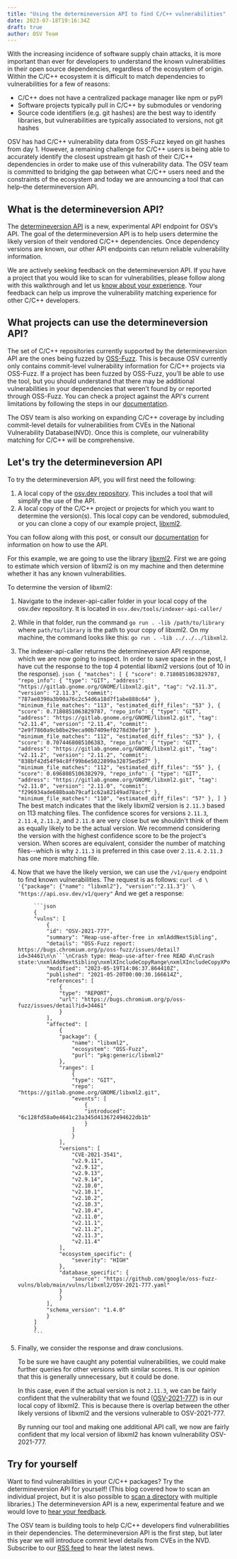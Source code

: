 ```yaml
---
title: "Using the determineversion API to find C/C++ vulnerabilities"
date: 2023-07-18T19:16:34Z
draft: true
author: OSV Team
---
```

With the increasing incidence of software supply chain attacks, it is more important than ever for developers to understand the known vulnerabilities in their open source dependencies, regardless of the ecosystem of origin. Within the C/C++ ecosystem it is difficult to match dependencies to vulnerabilities for a few of reasons:

- C/C++ does not have a centralized package manager like npm or pyPI
- Software projects typically pull in C/C++ by submodules or vendoring
- Source code identifiers (e.g. git hashes) are the best way to identify libraries, but vulnerabilities are typically associated to versions, not git hashes

OSV has had C/C++ vulnerability data from OSS-Fuzz keyed on git hashes from day 1. However, a remaining challenge for C/C++ users is being able to accurately identify the closest upstream git hash of their C/C++ dependencies in order to make use of this vulnerability data. The OSV team is committed to bridging the gap between what C/C++ users need and the constraints of the ecosystem and today we are announcing a tool that can help–the determineversion API. 
<!--more-->

## What is the determineversion API?
The [determineversion API](https://google.github.io/osv.dev/post-v1-determineversion/) is a new, experimental API endpoint for OSV’s API. The goal of the determineversion API is to help users determine the likely version of their vendored C/C++ dependencies. Once dependency versions are known, our other API endpoints can return reliable vulnerability information. 

We are actively seeking feedback on the determineversion API. If you have a project that you would like to scan for vulnerabilities, please follow along with this walkthrough and let us [know about your experience](https://github.com/google/osv.dev/issues/new). Your feedback can help us improve the vulnerability matching experience for other C/C++ developers. 

## What projects can use the determineversion API?
The set of C/C++ repositories currently supported by the determineversion API are the ones being fuzzed by [OSS-Fuzz](https://github.com/google/oss-fuzz). This is because OSV currently only contains commit-level vulnerability information for C/C++ projects via OSS-Fuzz. If a project has been fuzzed by OSS-Fuzz, you’ll be able to use the tool, but you should understand that there may be additional vulnerabilities in your dependencies that weren’t found by or reported through OSS-Fuzz. You can check a project against the API's current limitations by following the steps in our [documentation](https://google.github.io/osv.dev/post-v1-determineversion/#available-libraries). 

The OSV team is also working on expanding C/C++ coverage by including commit-level details for vulnerabilities from CVEs in the National Vulnerability Database(NVD). Once this is complete, our vulnerability matching for C/C++ will be comprehensive. 

## Let's try the determineversion API
To try the determineversion API, you will first need the following:

1. A local copy of the [osv.dev repository](https://github.com/google/osv.dev). This includes a tool that will simplify the use of the API.
2. A local copy of the C/C++ project or projects for which you want to determine the version(s). This local copy can be vendored, submoduled, or you can clone a copy of our example project, [libxml2](https://github.com/GNOME/libxml2).

You can follow along with this post, or consult our [documentation](https://google.github.io/osv.dev/post-v1-determineversion/) for information on how to use the API. 

For this example, we are going to use the library [libxml2](https://github.com/GNOME/libxml2). First we are going to estimate which version of libxml2 is on my machine and then determine whether it has any known vulnerabilities.

To determine the version of libxml2:

1. Navigate to the indexer-api-caller folder in your local copy of the osv.dev repository. It is located in `osv.dev/tools/indexer-api-caller/`
2. While in that folder, run the command `go run . -lib /path/to/library` where `path/to/library` is the path to your copy of libxml2. On my machine, the command looks like this: `go run . -lib ../../../libxml2`. 
3. The indexer-api-caller returns the determineversion API response, which we are now going to inspect. In order to save space in the post, I have cut the response to the top 4 potential libxml2 versions (out of 10 in the response). 
        ```json
        {
        "matches": [
            {
            "score": 0.7180851063829787,
            "repo_info": {
                "type": "GIT",
                "address": "https://gitlab.gnome.org/GNOME/libxml2.git",
                "tag": "v2.11.3",
                "version": "2.11.3",
                "commit": "787ae0390a3b90a76c2c54d6a18d7f1abe888c64"
            },
            "minimum_file_matches": "113",
            "estimated_diff_files": "53"
            },
            {
            "score": 0.7180851063829787,
            "repo_info": {
                "type": "GIT",
                "address": "https://gitlab.gnome.org/GNOME/libxml2.git",
                "tag": "v2.11.4",
                "version": "2.11.4",
                "commit": "2e9f7860a9cb8be29eca90b7409ef0278d30ef10"
            },
            "minimum_file_matches": "112",
            "estimated_diff_files": "53"
            },
            {
            "score": 0.7074468085106383,
            "repo_info": {
                "type": "GIT",
                "address": "https://gitlab.gnome.org/GNOME/libxml2.git",
                "tag": "v2.11.2",
                "version": "2.11.2",
                "commit": "838bf42d54f94c8ff99b6e5022899a32875ed5d7"
            },
            "minimum_file_matches": "112",
            "estimated_diff_files": "55"
            },
            {
            "score": 0.6968085106382979,
            "repo_info": {
                "type": "GIT",
                "address": "https://gitlab.gnome.org/GNOME/libxml2.git",
                "tag": "v2.11.0",
                "version": "2.11.0",
                "commit": "f296934ade688baab79caf1c62a82149ad78accf"
            },
            "minimum_file_matches": "110",
            "estimated_diff_files": "57"
            },
        ]
        }
        ```
        The best match indicates that the likely libxml2 version is `2.11.3` based on 113 matching files. The confidence scores for versions `2.11.3`, `2.11.4`, `2.11.2`, and `2.11.0` are very close but we shouldn't think of them as equally likely to be the actual version. We recommend considering the version with the highest confidence score to be the project's version. When scores are equivalent, consider the number of matching files--which is why `2.11.3` is preferred in this case over `2.11.4`. `2.11.3` has one more matching file. 

4. Now that we have the likely version, we can use the `/v1/query` endpoint to find known vulnerabilities. The request is as follows:
        ```
        curl -d \
        '{"package": {"name": "libxml2"}, "version":"2.11.3"}' \
        "https://api.osv.dev/v1/query"
        ```
        And we get a response:

            ```json
            {
            "vulns": [
                {
                "id": "OSV-2021-777",
                "summary": "Heap-use-after-free in xmlAddNextSibling",
                "details": "OSS-Fuzz report: https://bugs.chromium.org/p/oss-fuzz/issues/detail?id=34461\n\n```\nCrash type: Heap-use-after-free READ 4\nCrash state:\nxmlAddNextSibling\nxmlXIncludeCopyRange\nxmlXIncludeCopyXPointer\n```\n",
                "modified": "2023-05-19T14:06:37.864410Z",
                "published": "2021-05-20T00:00:30.166614Z",
                "references": [
                    {
                    "type": "REPORT",
                    "url": "https://bugs.chromium.org/p/oss-fuzz/issues/detail?id=34461"
                    }
                ],
                "affected": [
                    {
                    "package": {
                        "name": "libxml2",
                        "ecosystem": "OSS-Fuzz",
                        "purl": "pkg:generic/libxml2"
                    },
                    "ranges": [
                        {
                        "type": "GIT",
                        "repo": "https://gitlab.gnome.org/GNOME/libxml2.git",
                        "events": [
                            {
                            "introduced": "6c128fd58a0e4641c23a345d413672494622db1b"
                            }
                        ]
                        }
                    ],
                    "versions": [
                        "CVE-2021-3541",
                        "v2.9.11",
                        "v2.9.12",
                        "v2.9.13",
                        "v2.9.14",
                        "v2.10.0",
                        "v2.10.1",
                        "v2.10.2",
                        "v2.10.3",
                        "v2.10.4",
                        "v2.11.0",
                        "v2.11.1",
                        "v2.11.2",
                        "v2.11.3",
                        "v2.11.4"
                    ],
                    "ecosystem_specific": {
                        "severity": "HIGH"
                    },
                    "database_specific": {
                        "source": "https://github.com/google/oss-fuzz-vulns/blob/main/vulns/libxml2/OSV-2021-777.yaml"
                    }
                    }
                ],
                "schema_version": "1.4.0"
                }
            ]
            }
            ```
5. Finally, we consider the response and draw conclusions. 
    
    To be sure we have caught any potential vulnerabilities, we could make further queries for other versions with similar scores. It is our opinion that this is generally unnecessary, but it could be done. 

    In this case, even if the actual version is not `2.11.3`, we can be fairly confident that the vulnerability that we found ([OSV-2021-777](https://osv.dev/vulnerability/OSV-2021-777)) is in our local copy of libxml2. This is because there is overlap between the other likely versions of libxml2 and the versions vulnerable to OSV-2021-777.

    By running our tool and making one additional API call, we now are fairly confident that my local version of libxml2 has known vulnerability OSV-2021-777.

## Try for yourself
Want to find vulnerabilities in your C/C++ packages? Try the determineversion API for yourself! (This blog covered how to scan an individual project, but it is also possible to [scan a directory](https://google.github.io/osv.dev/post-v1-determineversion/#steps-to-use-the-indexer-api-caller) with multiple libraries.) The determineversion API is a new, experimental feature and we would love to [hear your feedback](https://github.com/google/osv.dev/issues/new). 

The OSV team is building tools to help C/C++ developers find vulnerabilities in their dependencies. The determineversion API is the first step, but later this year we will introduce commit level details from CVEs in the NVD. Subscribe to our [RSS feed](https://osv.dev/blog/index.xml) to hear the latest news. 

